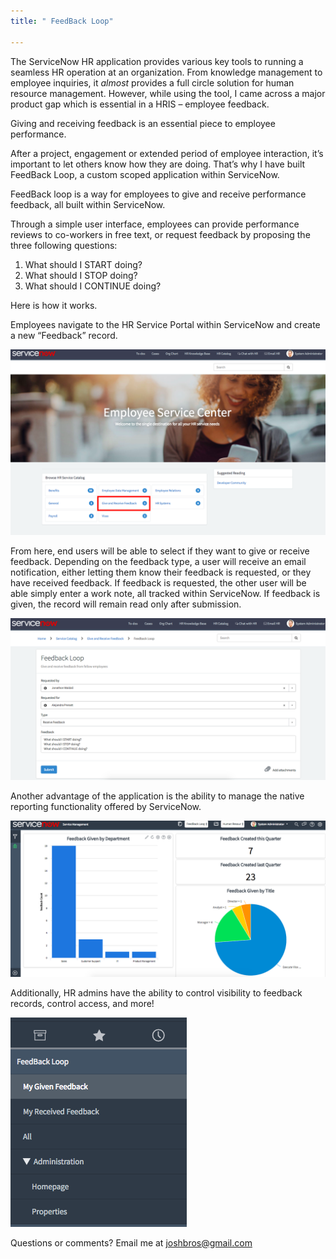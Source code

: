 ```yaml
---
title: " FeedBack Loop"

---
```



The ServiceNow HR application provides various key tools to running a seamless HR operation at an organization.  From knowledge management to employee inquiries, it *almost* provides a full circle solution for human resource management.  However, while using the tool, I came across a major product gap which is essential in a HRIS – employee feedback.

Giving and receiving feedback is an essential piece to employee performance. 

After a project, engagement or extended period of employee interaction, it’s important to let others know how they are doing.  That’s why I have built FeedBack Loop, a custom scoped application within ServiceNow.

FeedBack loop is a way for employees to give and receive performance feedback, all built within ServiceNow.

Through a simple user interface, employees can provide performance reviews to co-workers in free text, or request feedback by proposing the three following questions:

1. What should I START doing?
2. What should I STOP doing?
3. What should I CONTINUE doing?

Here is how it works.

Employees navigate to the HR Service Portal within ServiceNow and create a new “Feedback” record.

<a href="/assets/images/hr portal.png"><img src="/assets/images/hr portal.png"></a>

From here, end users will be able to select if they want to give or receive feedback.  Depending on the feedback type, a user will receive an email notification, either letting them know their feedback is requested, or they have received feedback.  If feedback is requested, the other user will be able simply enter a work note, all tracked within ServiceNow.  If feedback is given, the record will remain read only after submission.

<a href="/assets/images/record producer.png"><img src="/assets/images/record producer.png"></a>

Another advantage of the application is the ability to manage the native reporting functionality offered by ServiceNow.

<a href="/assets/images/dashboard.png"><img src="/assets/images/dashboard.png"></a>

Additionally, HR admins have the ability to control visibility to feedback records, control access, and more!

<a href="/assets/images/app navigator.png"><img src="/assets/images/app navigator.png"></a>

Questions or comments? Email me at joshbros@gmail.com
